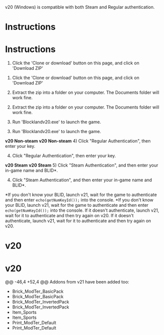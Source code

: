 v20 (Windows) is compatible with both Steam and Regular authentication.


# Instructions
# Instructions
1) Click the 'Clone or download' button on this page, and click on 'Download ZIP'
1. Click the 'Clone or download' button on this page, and click on 'Download ZIP'
2) Extract the zip into a folder on your computer. The Documents folder will work fine.
2. Extract the zip into a folder on your computer. The Documents folder will work fine.
3) Run 'Blocklandv20.exe' to launch the game.
3. Run 'Blocklandv20.exe' to launch the game.

__**v20 Non-steam**__
__**v20 Non-steam**__
4) Click "Regular Authentication", then enter your key.

4. Click "Regular Authentication", then enter your key.

__**v20 Steam**__
__**v20 Steam**__
5) Click "Steam Authentication", and then enter your in-game name and BLID*.

4. Click "Steam Authentication", and then enter your in-game name and BLID*.

*If you don't know your BLID, launch v21, wait for the game to authenticate and then enter `echo(getNumKeyId());` into the console.
*If you don't know your BLID, launch v21, wait for the game to authenticate and then enter `echo(getNumKeyId());` into the console.
If it doesn't authenticate, launch v21, wait for it to authenticate and then try again on v20.
If it doesn't authenticate, launch v21, wait for it to authenticate and then try again on v20.
# v20
# v20
@@ -46,4 +52,4 @@ Addons from v21 have been added too:
* Brick_ModTer_BasicPack
* Brick_ModTer_BasicPack
* Brick_ModTer_InvertedPack
* Brick_ModTer_InvertedPack
* Item_Sports
* Item_Sports
* Print_ModTer_Default
* Print_ModTer_Default
